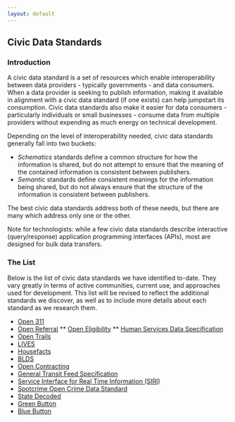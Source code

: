 ```yaml
---
layout: default
---
```


## Civic Data Standards

### Introduction

A civic data standard is a set of resources which enable interoperability between data providers - typically governments - and data consumers. When a data provider is seeking to publish information, making it available in alignment with a civic data standard (if one exists) can help jumpstart its consumption. Civic data standards also make it easier for data consumers - particularly individuals or small businesses - consume data from multiple providers without expending as much energy on technical development.

Depending on the level of interoperability needed, civic data standards generally fall into two buckets:

* *Schematics* standards define a common structure for how the information is shared, but do not attempt to ensure that the meaning of the contained information is consistent between publishers.
* *Semantic* standards define consistent meanings for the information being shared, but do not always ensure that the structure of the information is consistent between publishers.

The best civic data standards address both of these needs, but there are many which address only one or the other.

Note for technologists: while a few civic data standards describe interactive (query/response) application programming interfaces (APIs), most are designed for bulk data transfers.

### The List
Below is the list of civic data standards we have identified to-date. They vary greatly in terms of active communities, current use, and approaches used for development. This list will be revised to reflect the additional standards we discover, as well as to include more details about each standard as we research them.

* [Open 311](http://open311.org)
* [Open Referral](http://openreferral.org/)
** [Open Eligibility](http://about.auntbertha.com/openeligibility)
** [Human Services Data Specification](https://github.com/codeforamerica/OpenReferral/blob/master/Human%20Services%20Data%20Specification%20%20v1.0.md)
* [Open Trails](http://www.opentraildata.org/)
* [LIVES](http://www.yelp.com/healthscores)
* [Housefacts](https://sites.google.com/site/housefactsdatastandard/home/specification)
* [BLDS](http://permitdata.org/)
* [Open Contracting](http://standard.open-contracting.org/)
* [General Transit Feed Specification](https://developers.google.com/transit/gtfs/)
* [Service Interface for Real Time Information (SIRI)](http://www.siri.org.uk/)
* [Spotcrime Open Crime Data Standard](http://blog.spotcrime.com/2014/03/the-spotcrime-open-crime-data-standard.html)
* [State Decoded](http://statedecoded.github.io/documentation/xml-format.html)
* [Green Button](http://www.greenbuttondata.org/)
* [Blue Button](http://bluebuttontoolkit.healthit.gov/)

